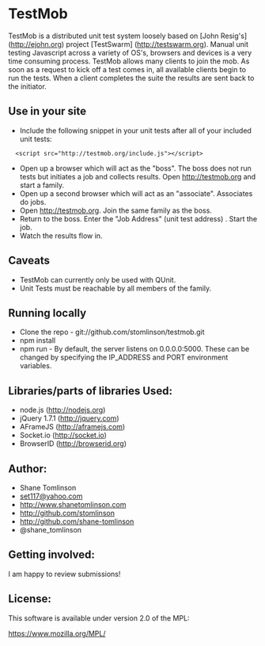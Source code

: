 # TestMob

TestMob is a distributed unit test system loosely based on [John Resig's] (http://ejohn.org) project [TestSwarm] (http://testswarm.org). Manual unit testing Javascript across a variety of OS's, browsers and devices is a very time consuming process. TestMob allows many clients to join the mob. As soon as a request to kick off a test comes in, all available clients begin to run the tests. When a client completes the suite the results are sent back to the initiator.

## Use in your site
* Include the following snippet in your unit tests after all of your included unit tests:
```
  <script src="http://testmob.org/include.js"></script>
```
* Open up a browser which will act as the "boss". The boss does not run tests but initiates a job and collects results. Open http://testmob.org and start a family.
* Open up a second browser which will act as an "associate".  Associates do jobs.
* Open http://testmob.org. Join the same family as the boss.
* Return to the boss. Enter the "Job Address" (unit test address) .  Start the job.
* Watch the results flow in.

## Caveats
* TestMob can currently only be used with QUnit.
* Unit Tests must be reachable by all members of the family.

## Running locally
* Clone the repo - git://github.com/stomlinson/testmob.git
* npm install
* npm run - By default, the server listens on 0.0.0.0:5000. These can be changed by specifying the IP_ADDRESS and PORT environment variables.

## Libraries/parts of libraries Used:
* node.js (http://nodejs.org)
* jQuery 1.7.1 (http://jquery.com)
* AFrameJS (http://aframejs.com)
* Socket.io (http://socket.io)
* BrowserID (http://browserid.org)

## Author:
* Shane Tomlinson
* set117@yahoo.com
* http://www.shanetomlinson.com
* http://github.com/stomlinson
* http://github.com/shane-tomlinson
* @shane_tomlinson

## Getting involved:
I am happy to review submissions!

## License:
This software is available under version 2.0 of the MPL:

  https://www.mozilla.org/MPL/

